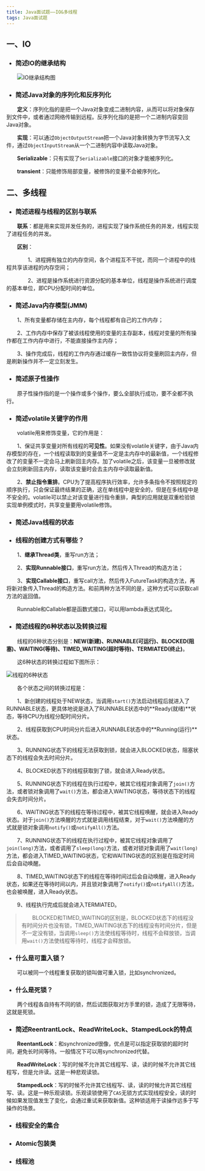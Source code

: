 ```yaml
---
title: Java面试题——IO&多线程
tags: Java面试题
---
```


## 一、IO

* ### 简述IO的继承结构

　　![IO继承结构图](/assets/img/java/IO继承结构图.png)

* ### 简述Java对象的序列化和反序列化

　　**定义**：序列化指的是把一个Java对象变成二进制内容，从而可以将对象保存到文件中，或者通过网络传输到远程。反序列化指的是把一个二进制内容变回Java对象。

　　**实现**：可以通过`ObjectOutputStream`把一个Java对象转换为字节流写入文件，通过`ObjectInputStream`从一个二进制内容中读取Java对象。

　　**Serializable**：只有实现了`Serializable`接口的对象才能被序列化。

　　**transient**：只能修饰局部变量，被修饰的变量不会被序列化。

## 二、多线程

* ### 简述进程与线程的区别与联系

　　**联系**：都是用来实现并发任务的，进程实现了操作系统任务的并发，线程实现了进程任务的并发。

　　**区别**：

　　　　1、进程拥有独立的内存空间，各个进程互不干扰，而同一个进程中的线程共享该进程的内存空间；

　　　　2、进程是操作系统进行资源分配的基本单位，线程是操作系统进行调度的基本单位，即CPU分配时间的单位。

* ### 简述Java内存模型(JMM)

　　1、所有变量都存储在主内存，每个线程都有自己的工作内存；

　　2、工作内存中保存了被该线程使用的变量的主存副本，线程对变量的所有操作都在工作内存中进行，不能直接操作主内存；

　　3、操作完成后，线程的工作内存通过缓存一致性协议将变量刷回主内存，但是刷新操作并不一定立刻发生。

* ### 简述原子性操作

　　原子性操作指的是一个操作或多个操作，要么全部执行成功，要不全都不执行。

* ### 简述volatile关键字的作用

　　volatile用来修饰变量，它的作用是：

　　1、保证共享变量对所有线程的**可见性**。如果没有volatile关键字，由于Java内存模型的存在，一个线程读取到的变量值不一定是主内存中的最新值，一个线程修改了的变量不一定会马上刷新回主内存。加了volatile之后，该变量一旦被修改就会立刻刷新回主内存，读取该变量时会去主内存中读取最新值。

　　2、**禁止指令重排**。CPU为了提高程序执行效率，允许多条指令不按照规定的顺序执行，只会保证最终结果的正确，这在单线程中是安全的，但是在多线程中是不安全的。volatile可以禁止对该变量进行指令重排，典型的应用就是双重检验锁实现单例模式时，共享变量要用volatile修饰。

* ### 简述Java线程的状态

* ### 线程的创建方式有哪些？

　　1、**继承Thread类**，重写run方法；

　　2、**实现Runnable接口**，重写run方法，然后传入Thread的构造方法；

　　3、**实现Callable接口**，重写call方法，然后传入FutureTask的构造方法，再将新对象传入Thread的构造方法。和前两种方法不同的是，这种方式可以获取call方法的返回值。

　　Runnable和Callable都是函数式接口，可以用lambda表达式简化。

* ### 简述线程的6种状态以及转换过程

　　线程的6种状态分别是：**NEW(新建)、RUNNABLE(可运行)、BLOCKED(阻塞)、WAITING(等待)、TIMED_WAITING(超时等待)、TERMIATED(终止)**。

　　这6种状态的转换过程如下图所示：

![线程的6种状态](/assets/img/java/线程的6种状态.png)

　　各个状态之间的转换过程是：

　　1、新创建的线程处于NEW状态，当调用`start()`方法启动线程后就进入了RUNNABLE状态，更具体地说是进入了RUNNABLE状态中的**Ready(就绪)**状态，等待CPU为线程分配时间分片。

　　2、线程获取到CPU时间分片后进入RUNNABLE状态中的**Running(运行)**状态。

　　3、RUNNING状态下的线程无法获取到锁，就会进入BLOCKED状态，阻塞状态下的线程会失去时间分片。

　　4、BLOCKED状态下的线程获取到了锁，就会进入Ready状态。

　　5、RUNNING状态下的线程在执行过程中，被其它线程对象调用了`join()`方法，或者锁对象调用了`wait()`方法，都会进入WAITING状态，等待状态下的线程会失去时间分片。

　　6、WAITING状态下的线程在等待过程中，被其它线程唤醒，就会进入Ready状态。对于`join()`方法唤醒的方式就是调用线程结束，对于`wait()`方法唤醒的方式就是锁对象调用`notify()`或`notifyAll()`方法。

　　7、RUNNING状态下的线程在执行过程中，被其它线程对象调用了`join(long)`方法，或者调用了`sleep(long)`方法，或者对锁对象调用了`wait(long)`方法，都会进入TIMED_WAITING状态，它和WAITING状态的区别是在指定时间后会自动唤醒。

　　8、TIMED_WAITING状态下的线程在等待时间过后会自动唤醒，进入Ready状态，如果还在等待时间以内，并且锁对象调用了`notify()`或`notifyAll()`方法，也会被唤醒，进入Ready状态。

　　9、线程执行完成后就会进入TERMIATED。

> 　　BLOCKED和TIMED_WAITING的区别是，BLOCKED状态下的线程没有时间分片也没有锁，TIMED_WAITING状态下的线程没有时间分片，但是不一定没有锁，当调用`sleep()`方法使线程等待时，线程不会释放锁，当调用`wait()`方法使线程等待时，线程才会释放锁。

* ### 什么是可重入锁？

　　可以被同一个线程重复获取的锁叫做可重入锁，比如synchronized。

* ### 什么是死锁？

　　两个线程各自持有不同的锁，然后试图获取对方手里的锁，造成了无限等待，这就是死锁。

* ### 简述ReentrantLock、ReadWriteLock、StampedLock的特点

　　**ReentantLock**：和synchronized很像，优点是可以指定获取锁的超时时间，避免长时间等待。一般情况下可以用synchronized代替。

　　**ReadWriteLock**：写的时候不允许其它线程写、读，读的时候不允许其它线程写，但是允许读。这是一种悲观读锁。

　　**StampedLock**：写的时候不允许其它线程写、读，读的时候允许其它线程写、读。这是一种乐观读锁。乐观读锁使用了`CAS`无锁方式实现线程安全，读的时候如果发现值发生了变化，会通过重试来获取新值。这种锁适用于读操作远多于写操作的场景。

* ### 线程安全的集合

* ### Atomic包装类

* ### 线程池

　　